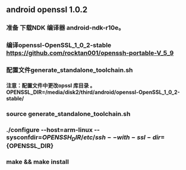 ## android openssl 1.0.2

### 准备 下载NDK 编译器 android-ndk-r10e。
### 编译openssl-OpenSSL_1_0_2-stable https://github.com/rocktan001/openssh-portable-V_5_9
### 配置文件generate_standalone_toolchain.sh
#### 注意：配置文件中更改opssl 库目录 。OPENSSL_DIR=/media/disk2/third/android/openssl-OpenSSL_1_0_2-stable/

### source generate_standalone_toolchain.sh
### ./configure --host=arm-linux --sysconfdir=${OPENSSH_DIR}/etc/ssh --with-ssl-dir=${OPENSSL_DIR}
### make && make install